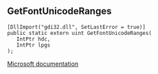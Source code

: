 ## GetFontUnicodeRanges

```
[DllImport("gdi32.dll", SetLastError = true)]
public static extern uint GetFontUnicodeRanges(
   IntPtr hdc,
   IntPtr lpgs
);
```

[Microsoft documentation](https://docs.microsoft.com/en-us/windows/win32/api/wingdi/nf-wingdi-getfontunicoderanges)
